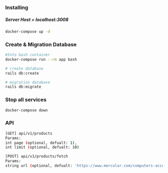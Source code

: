 ### Installing

##### Server Host = localhost:3008

```sh
docker-compose up -d
```

### Create & Migration Database

```sh
#Into bash container
docker-compose run --rm app bash

# create database
rails db:create

# migration database
rails db:migrate
```

### Stop all services

```sh
docker-compose down
```

### API

```sh
[GET] api/v1/products
Params:
int page (optional, defualt: 1),
int limit (optional, defualt: 10)

[POST] api/v1/products/fetch
Params:
string url (optional, defualt: 'https://www.mercular.com/computers-accessories/computer-monitors?min_price=&max_price=&attribute_option%5B%5D=PANEL_TYPE%2FIPS&attribute_option%5B%5D=MONITOR_SCREEN_SIZE%2F241t280&attribute_option%5B%5D=MONITOR_REFRESH_RATE%2F75Hz&attribute_option%5B%5D=MONITOR_REFRESH_RATE%2F144Hz'),
```
